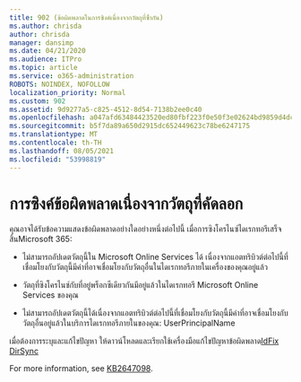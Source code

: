 ```yaml
---
title: 902 (ข้อผิดพลาดในการซิงค์เนื่องจากวัตถุที่ซ้้ากัน)
ms.author: chrisda
author: chrisda
manager: dansimp
ms.date: 04/21/2020
ms.audience: ITPro
ms.topic: article
ms.service: o365-administration
ROBOTS: NOINDEX, NOFOLLOW
localization_priority: Normal
ms.custom: 902
ms.assetid: 9d9277a5-c825-4512-8d54-7138b2ee0c40
ms.openlocfilehash: a047afd63484423520ed80fbf223f0e50f3e02624bd9859d4dcbbd94cf23143f
ms.sourcegitcommit: b5f7da89a650d2915dc652449623c78be6247175
ms.translationtype: MT
ms.contentlocale: th-TH
ms.lasthandoff: 08/05/2021
ms.locfileid: "53998819"
---
```

# <a name="sync-errors-due-to-duplicate-objects"></a>การซิงค์ข้อผิดพลาดเนื่องจากวัตถุที่คัดลอก

คุณอาจได้รับข้อความแสดงข้อผิดพลาดอย่างใดอย่างหนึ่งต่อไปนี้ เมื่อการซิงโครไนซ์ไดเรกทอรีเสร็จสิ้นMicrosoft 365:

- ไม่สามารถอัปเดตวัตถุนี้ใน Microsoft Online Services ได้ เนื่องจากแอตทริบิวต์ต่อไปนี้ที่เชื่อมโยงกับวัตถุนี้มีค่าที่อาจเชื่อมโยงกับวัตถุอื่นในไดเรกทอรีภายในเครื่องของคุณอยู่แล้ว

- วัตถุที่ซิงโครไนซ์กับที่อยู่พร็อกซีเดียวกันมีอยู่แล้วในไดเรกทอรี Microsoft Online Services ของคุณ

- ไม่สามารถอัปเดตวัตถุนี้ได้เนื่องจากแอตทริบิวต์ต่อไปนี้ที่เชื่อมโยงกับวัตถุนี้มีค่าที่อาจเชื่อมโยงกับวัตถุอื่นอยู่แล้วในบริการไดเรกทอรีภายในของคุณ: UserPrincipalName

เมื่อต้องการระบุและแก้ไขปัญหา ให้ดาวน์โหลดและเรียกใช้เครื่องมือแก้ไขปัญหาข้อผิดพลาด[IdFix DirSync](https://github.com/Microsoft/idfix)

For more information, see [KB2647098](https://support.microsoft.com/help/2647098/duplicate-or-invalid-attributes-prevent-directory-synchronization-in-o).
